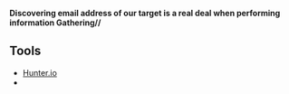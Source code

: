 
**Discovering email address of our target is a real deal when performing information Gathering//**

## Tools
- [Hunter.io](https://hunter.io)
- 
